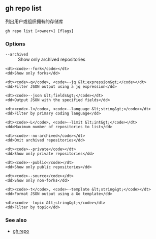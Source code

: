 

## gh repo list

列出用户或组织拥有的存储库

```
gh repo list [<owner>] [flags]
```

### Options

<dl class="flags">
	<dt><code>--archived</code></dt>
	<dd>Show only archived repositories</dd>

```
<dt><code>--fork</code></dt>
<dd>Show only forks</dd>

<dt><code>-q</code>, <code>--jq &lt;expression&gt;</code></dt>
<dd>Filter JSON output using a jq expression</dd>

<dt><code>--json &lt;fields&gt;</code></dt>
<dd>Output JSON with the specified fields</dd>

<dt><code>-l</code>, <code>--language &lt;string&gt;</code></dt>
<dd>Filter by primary coding language</dd>

<dt><code>-L</code>, <code>--limit &lt;int&gt;</code></dt>
<dd>Maximum number of repositories to list</dd>

<dt><code>--no-archived</code></dt>
<dd>Omit archived repositories</dd>

<dt><code>--private</code></dt>
<dd>Show only private repositories</dd>

<dt><code>--public</code></dt>
<dd>Show only public repositories</dd>

<dt><code>--source</code></dt>
<dd>Show only non-forks</dd>

<dt><code>-t</code>, <code>--template &lt;string&gt;</code></dt>
<dd>Format JSON output using a Go template</dd>

<dt><code>--topic &lt;string&gt;</code></dt>
<dd>Filter by topic</dd>
```

</dl>

### See also

-   [gh repo](./gh_repo)
